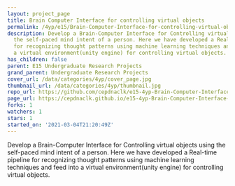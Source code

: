 ```yaml
---
layout: project_page
title: Brain Computer Interface for controlling virtual objects
permalink: /4yp/e15/Brain-Computer-Interface-for-controlling-virtual-objects/
description: Develop a Brain-Computer Interface for Controlling virtual objects using
  the self-paced mind intent of a person. Here we have developed a Real-time pipeline
  for recognizing thought patterns using machine learning techniques and feed into
  a virtual environment(unity engine) for controlling virtual objects.
has_children: false
parent: E15 Undergraduate Research Projects
grand_parent: Undergraduate Research Projects
cover_url: /data/categories/4yp/cover_page.jpg
thumbnail_url: /data/categories/4yp/thumbnail.jpg
repo_url: https://github.com/cepdnaclk/e15-4yp-Brain-Computer-Interface-for-controlling-virtual-objects
page_url: https://cepdnaclk.github.io/e15-4yp-Brain-Computer-Interface-for-controlling-virtual-objects
forks: 1
watchers: 1
stars: 1
started_on: '2021-03-04T21:20:49Z'
---
```


Develop a Brain-Computer Interface for Controlling virtual objects using the self-paced mind intent of a person. Here we have developed a Real-time pipeline for recognizing thought patterns using machine learning techniques and feed into a virtual environment(unity engine) for controlling virtual objects.
